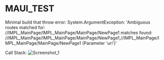 # MAUI_TEST

Minimal build that throw error: System.ArgumentException: 'Ambiguous routes matched for: //IMPL_MainPage/IMPL_MainPage/MainPage/NewPage1 matches found: //IMPL_MainPage/IMPL_MainPage/MainPage/NewPage1,//IMPL_MainPage/IMPL_MainPage/MainPage/NewPage1 (Parameter 'uri')'

Call Stack:
![Screenshot_1](https://github.com/nick4real/MAUI_TEST/assets/67540024/fc4075f0-b50c-473b-bdcf-2879a5eb1443)
